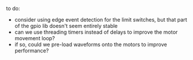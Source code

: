 to do:

* consider using edge event detection for the limit switches, but that part of the gpio lib doesn't seem entirely stable
* can we use threading timers instead of delays to improve the motor movement loop?
* if so, could we pre-load waveforms onto the motors to improve performance?
